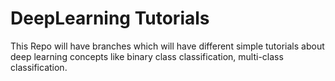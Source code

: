 # DeepLearning Tutorials
This Repo will have branches which will have different simple tutorials about deep learning concepts like binary class classification, multi-class classification.

